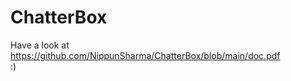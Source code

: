 # ChatterBox

Have a look at
<br>
https://github.com/NippunSharma/ChatterBox/blob/main/doc.pdf
<br>
:)
